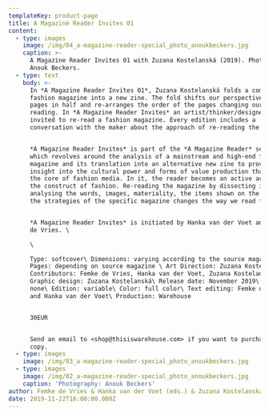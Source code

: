 ```yaml
---
templateKey: product-page
title: A Magazine Reader Invites 01
content:
  - type: images
    image: /img/04_a-magazine-reader-special_photo_anoukbeckers.jpg
    caption: >-
      A Magazine Reader Invites 01 with Zuzana Kostelanská (2019). Photography:
      Anouk Beckers.
  - type: text
    body: >-
      In *A Magazine Reader Invites 01*, Zuzana Kostelanská folds a complete
      fashion magazine into a new zine. The fold shifts our perspective, cuts
      pages in half and re-arranges the order of the pages changing our way of
      reading. In *A Magazine Reader Invites* an artist/thinker/designer is
      invited to re-read a fashion magazine. Every edition includes a
      conversation with the maker about the approach of re-reading the magazine.


      *A Magazine Reader Invites* is part of the *A Magazine Reader* series
      which revolves around the analysis of a mainstream and high-end fashion
      magazine and its translation into an alternative new zine to provide
      insight into the cultural power and forms of value production that is at
      the core of fashion media. In it, the reader becomes an active actor in
      the construct of fashion. Re-reading the magazine by dissecting it,
      analysing the words, images, materiality, the items shown on the pages and
      the strategies of the specific magazine changes the way we read fashion.


      *A Magazine Reader Invites* is initiated by Hanka van der Voet and Femke
      de Vries. \

      \

      Type: softcover\ Dimensions: varying according to the source magazine\
      Pages: depending on source magazine \ Art Direction: Zuzana Kostelanská\
      Contributors: Femke de Vries, Hanka van der Voet, Zuzana Kostelanská\
      Graphic design: Zuzana Kostelanská\ Release date: November 2019\ Binding:
      none\ Edition: variable\ Color: full color\ Text editing: Femke de Vries
      and Hanka van der Voet\ Production: Warehouse


      30EUR


      Send an email to <shop@thisiswarehouse.com> if you want to purchase a
      copy.
  - type: images
    image: /img/03_a-magazine-reader-special_photo_anoukbeckers.jpg
  - type: images
    image: /img/02_a-magazine-reader-special_photo_anoukbeckers.jpg
    caption: 'Photography: Anouk Beckers'
author: Femke de Vries & Hanka van der Voet (eds.) & Zuzana Kostelanská
date: 2019-11-22T16:00:00.000Z
---
```

